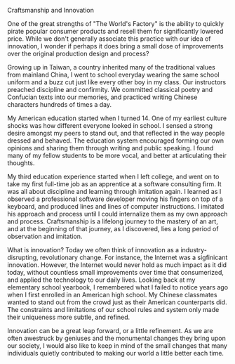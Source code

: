 Craftsmanship and Innovation

One of the great strengths of "The World's Factory" is the ability to quickly pirate popular consumer products and resell them for significantly lowered price. While we don't generally associate this practice with our idea of innovation, I wonder if perhaps it does bring a small dose of improvements over the original production design and process?

Growing up in Taiwan, a country inherited many of the traditional values from mainland China, I went to school everyday wearing the same school uniform and a buzz cut just like every other boy in my class. Our instructors preached discipline and confirmity. We committed classical poetry and Confucian texts into our memories, and practiced writing Chinese characters hundreds of times a day.

My American education started when I turned 14. One of my earliest culture shocks was how different everyone looked in school. I sensed a strong desire amongst my peers to stand out, and that reflected in the way people dressed and behaved. The education system encouraged forming our own opinions and sharing them through writing and public speaking. I found many of my fellow students to be more vocal, and better at articulating their thoughts.

My third education experience started when I left college, and went on to take my first full-time job as an apprentice at a software consulting firm. It was all about discipline and learning through imitation again. I learned as I observed a professional software developer moving his fingers on top of a keyboard, and produced lines and lines of computer instructions. I imitated his approach and process until I could internalize them as my own approach and process. Craftsmanship is a lifelong journey to the mastery of an art, and at the beginning of that journey, as I discovered, lies a long period of observation and imitation.

What is innovation? Today we often think of innovation as a industry-disrupting, revolutionary change. For instance, the Internet was a sigfinicant innovation. However, the Internet would never hold as much impact as it did today, without countless small improvements over time that consumerized, and applied the technology to our daily lives. Looking back at my elementary school yearbook, I remembered what I failed to notice years ago when I first enrolled in an American high school. My Chinese classmates wanted to stand out from the crowd just as their American counterparts did. The constraints and limitations of our school rules and system only made their uniqueness more subtle, and refined.

Innovation can be a great leap forward, or a little refinement. As we are often awestruck by geniuses and the monumental changes they bring upon our society, I would also like to keep in mind of the small changes that many individuals quietly contributed to making our world a little better each time.
